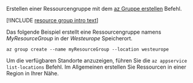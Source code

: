 Erstellen einer Ressourcengruppe mit dem [az Gruppe erstellen](/cli/azure/group#create) Befehl.

[!INCLUDE [resource group intro text](resource-group.md)]

Das folgende Beispiel erstellt eine Ressourcengruppe namens *MyResourceGroup* in der *Westeurope* Speicherort.

```azurecli-interactive
az group create --name myResourceGroup --location westeurope
```

Um die verfügbaren Standorte anzuzeigen, führen Sie die `az appservice list-locations` Befehl. Im Allgemeinen erstellen Sie Ressourcen in einer Region in Ihrer Nähe.
